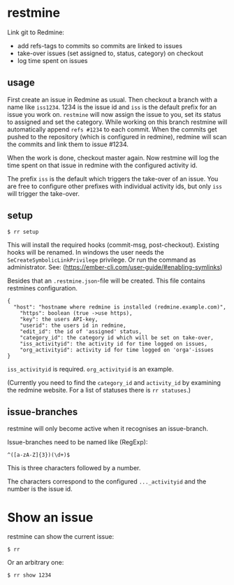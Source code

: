 # restmine

Link git to Redmine:

* add refs-tags to commits so commits are linked to issues
* take-over issues (set assigned to, status, category) on checkout
* log time spent on issues


## usage

First create an issue in Redmine as usual. Then checkout a branch with a name
like `iss1234`. 1234 is the issue id and `iss` is the default prefix for an
issue you work on. `restmine` will now assign the issue to you, set its status
to assigned and set the category. While working on this branch restmine will
automatically append `refs #1234` to each commit. When the commits get pushed
to the repository (which is configured in redmine), redmine will scan the
commits and link them to issue #1234.

When the work is done, checkout master again. Now restmine will log the time
spent on that issue in redmine with the configured activity id.


The prefix `iss` is the default which triggers the take-over of an issue. You
are free to configure other prefixes with individual activity ids, but only
`iss` will trigger the take-over.


## setup

    $ rr setup

This will install the required hooks (commit-msg, post-checkout). Existing
hooks will be renamed. In windows the user needs the
`SeCreateSymbolicLinkPrivilege` privilege. Or run the command as administrator.
See: (https://ember-cli.com/user-guide/#enabling-symlinks)

Besides that an `.restmine.json`-file will be created. This file contains
restmines configuration.

    {
      "host": "hostname where redmine is installed (redmine.example.com)",
        "https": boolean (true ->use https),
        "key": the users API-key,
        "userid": the users id in redmine,
        "edit_id": the id of 'assigned' status,
        "category_id": the category id which will be set on take-over,
        "iss_activityid": the activity id for time logged on issues,
        "org_activityid": activity id for time logged on 'orga'-issues
    }

`iss_activityid` is required. `org_activityid` is an example.

(Currently you need to find the `category_id` and `activity_id` by examining
the redmine website. For a list of statuses there is `rr statuses`.)

## issue-branches

restmine will only become active when it recognises an issue-branch.

Issue-branches need to be named like (RegExp):

    ^([a-zA-Z]{3})(\d+)$

This is three characters followed by a number.

The characters correspond to the configured `..._activityid`
and the number is the issue id.

# Show an issue

restmine can show the current issue:

    $ rr

Or an arbitrary one:

    $ rr show 1234

